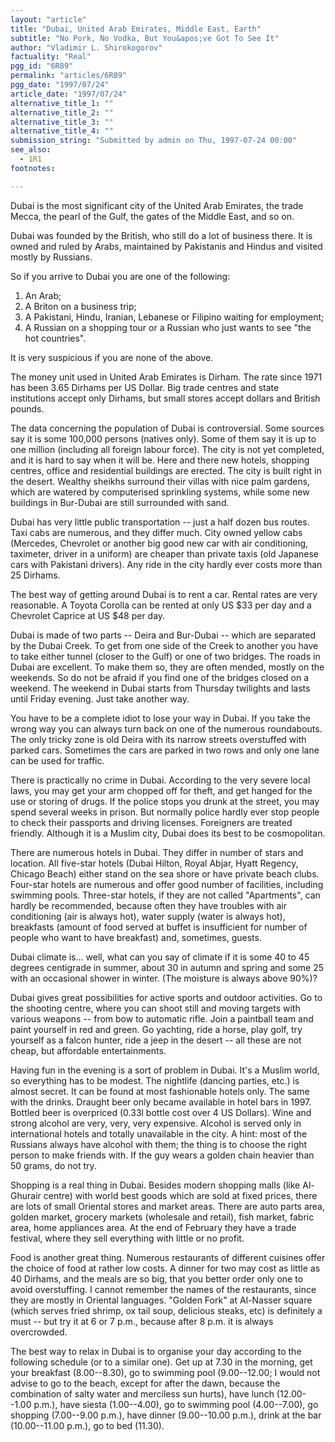 ```yaml
---
layout: "article"
title: "Dubai, United Arab Emirates, Middle East, Earth"
subtitle: "No Pork, No Vodka, But You&apos;ve Got To See It"
author: "Vladimir L. Shirokogorov"
factuality: "Real"
pgg_id: "6R89"
permalink: "articles/6R89"
pgg_date: "1997/07/24"
article_date: "1997/07/24"
alternative_title_1: ""
alternative_title_2: ""
alternative_title_3: ""
alternative_title_4: ""
submission_string: "Submitted by admin on Thu, 1997-07-24 00:00"
see_also:
  - 1R1
footnotes: 

---
```

<div>
<p>Dubai is the most significant city of the United Arab Emirates, the trade Mecca, the pearl of the Gulf, the gates of the Middle East, and so on.</p>
<p>Dubai was founded by the British, who still do a lot of business there. It is owned and ruled by Arabs, maintained by Pakistanis and Hindus and visited mostly by Russians.</p>
<p>So if you arrive to Dubai you are one of the following:</p>
<ol>
<li value="1">An Arab;</li>
<li value="2">A Briton on a business trip;</li>
<li value="3">A Pakistani, Hindu, Iranian, Lebanese or Filipino waiting for employment;</li>
<li value="4">A Russian on a shopping tour or a Russian who just wants to see "the hot countries".</li>
</ol>
<p>It is very suspicious if you are none of the above.</p>
<p>The money unit used in United Arab Emirates is Dirham. The rate since 1971 has been 3.65 Dirhams per US Dollar. Big trade centres and state institutions accept only Dirhams, but small stores accept dollars and British pounds.</p>
<p>The data concerning the population of Dubai is controversial. Some sources say it is some 100,000 persons (natives only). Some of them say it is up to one million (including all foreign labour force). The city is not yet completed, and it is hard to say when it will be. Here and there new hotels, shopping centres, office and residential buildings are erected. The city is built right in the desert. Wealthy sheikhs surround their villas with nice palm gardens, which are watered by computerised sprinkling systems, while some new buildings in Bur-Dubai are still surrounded with sand.</p>
<p>Dubai has very little public transportation -- just a half dozen bus routes. Taxi cabs are numerous, and they differ much. City owned yellow cabs (Mercedes, Chevrolet or another big good new car with air conditioning, taximeter, driver in a uniform) are cheaper than private taxis (old Japanese cars with Pakistani drivers). Any ride in the city hardly ever costs more than 25 Dirhams.</p>
<p>The best way of getting around Dubai is to rent a car. Rental rates are very reasonable. A Toyota Corolla can be rented at only US $33 per day and a Chevrolet Caprice at US $48 per day.</p>
<p>Dubai is made of two parts -- Deira and Bur-Dubai -- which are separated by the Dubai Creek. To get from one side of the Creek to another you have to take either tunnel (closer to the Gulf) or one of two bridges. The roads in Dubai are excellent. To make them so, they are often mended, mostly on the weekends. So do not be afraid if you find one of the bridges closed on a weekend. The weekend in Dubai starts from Thursday twilights and lasts until Friday evening. Just take another way.</p>
<p>You have to be a complete idiot to lose your way in Dubai. If you take the wrong way you can always turn back on one of the numerous roundabouts. The only tricky zone is old Deira with its narrow streets overstuffed with parked cars. Sometimes the cars are parked in two rows and only one lane can be used for traffic.</p>
<p>There is practically no crime in Dubai. According to the very severe local laws, you may get your arm chopped off for theft, and get hanged for the use or storing of drugs. If the police stops you drunk at the street, you may spend several weeks in prison. But normally police hardly ever stop people to check their passports and driving licenses. Foreigners are treated friendly. Although it is a Muslim city, Dubai does its best to be cosmopolitan.</p>
<p>There are numerous hotels in Dubai. They differ in number of stars and location. All five-star hotels (Dubai Hilton, Royal Abjar, Hyatt Regency, Chicago Beach) either stand on the sea shore or have private beach clubs. Four-star hotels are numerous and offer good number of facilities, including swimming pools. Three-star hotels, if they are not called "Apartments", can hardly be recommended, because often they have troubles with air conditioning (air is always hot), water supply (water is always hot), breakfasts (amount of food served at buffet is insufficient for number of people who want to have breakfast) and, sometimes, guests.</p>
<p>Dubai climate is... well, what can you say of climate if it is some 40 to 45 degrees centigrade in summer, about 30 in autumn and spring and some 25 with an occasional shower in winter. (The moisture is always above 90%)?</p>
<p>Dubai gives great possibilities for active sports and outdoor activities. Go to the shooting centre, where you can shoot still and moving targets with various weapons -- from bow to automatic rifle. Join a paintball team and paint yourself in red and green. Go yachting, ride a horse, play golf, try yourself as a falcon hunter, ride a jeep in the desert -- all these are not cheap, but affordable entertainments.</p>
<p>Having fun in the evening is a sort of problem in Dubai. It's a Muslim world, so everything has to be modest. The nightlife (dancing parties, etc.) is almost secret. It can be found at most fashionable hotels only. The same with the drinks. Draught beer only became available in hotel bars in 1997. Bottled beer is overpriced (0.33l bottle cost over 4 US Dollars). Wine and strong alcohol are very, very, very expensive. Alcohol is served only in international hotels and totally unavailable in the city. A hint: most of the Russians always have alcohol with them; the thing is to choose the right person to make friends with. If the guy wears a golden chain heavier than 50 grams, do not try.</p>
<p>Shopping is a real thing in Dubai. Besides modern shopping malls (like Al-Ghurair centre) with world best goods which are sold at fixed prices, there are lots of small Oriental stores and market areas. There are auto parts area, golden market, grocery markets (wholesale and retail), fish market, fabric area, home appliances area. At the end of February they have a trade festival, where they sell everything with little or no profit.</p>
<p>Food is another great thing. Numerous restaurants of different cuisines offer the choice of food at rather low costs. A dinner for two may cost as little as 40 Dirhams, and the meals are so big, that you better order only one to avoid overstuffing. I cannot remember the names of the restaurants, since they are mostly in Oriental languages. "Golden Fork" at Al-Nasser square (which serves fried shrimp, ox tail soup, delicious steaks, etc) is definitely a must -- but try it at 6 or 7 p.m., because after 8 p.m. it is always overcrowded.</p>
<p>The best way to relax in Dubai is to organise your day according to the following schedule (or to a similar one). Get up at 7.30 in the morning, get your breakfast (8.00--8.30), go to swimming pool (9.00--12.00; I would not advise to go to the beach, except for after the dawn, because the combination of salty water and merciless sun hurts), have lunch (12.00--1.00 p.m.), have siesta (1.00--4.00), go to swimming pool (4.00--7.00), go shopping (7.00--9.00 p.m.), have dinner (9.00--10.00 p.m.), drink at the bar (10.00--11.00 p.m.), go to bed (11.30).</p>
</div>
